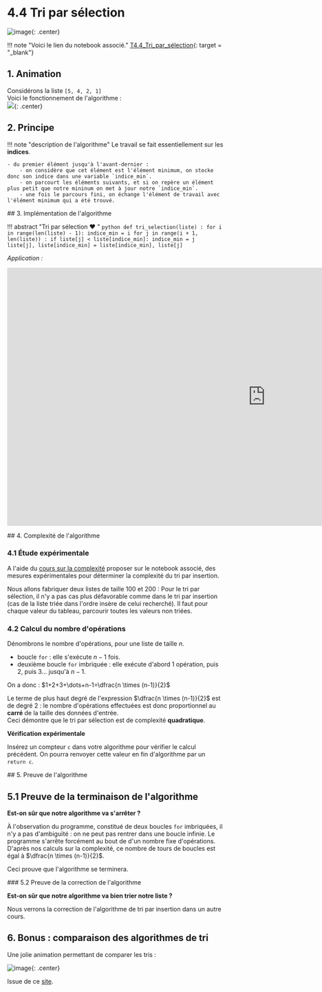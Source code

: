 # 4.4 Tri par sélection

![image](data/BO.png){: .center}

!!! note "Voici le lien du notebook associé."
	[T4.4_Tri_par_sélection](https://capytale2.ac-paris.fr/web/c/f5f5-1342560){: target = "_blank"}  
	
## 1. Animation
Considérons la liste `[5, 4, 2, 1]`  
Voici le fonctionnement de l'algorithme :  
![](data/selection.gif){: .center}

## 2. Principe

!!! note "description de l'algorithme"
    Le travail se fait essentiellement sur les **indices**.
    
    - du premier élément jusqu'à l'avant-dernier :
        - on considère que cet élément est l'élément minimum, on stocke donc son indice dans une variable `indice_min`.
        - on parcourt les éléments suivants, et si on repère un élément plus petit que notre mininum on met à jour notre `indice_min`.
        - une fois le parcours fini, on échange l'élément de travail avec l'élément minimum qui a été trouvé.
 

## 3. Implémentation de l'algorithme

!!! abstract "Tri par sélection :heart: "
    ```python
    def tri_selection(liste) :
        for i in range(len(liste) - 1):
            indice_min = i
            for j in range(i + 1, len(liste)) :
                if liste[j] < liste[indice_min]:
                    indice_min = j
            liste[j], liste[indice_min] = liste[indice_min], liste[j]
    ```

*Application :*

<iframe width="1200" height="600" frameborder="0" src="https://pythontutor.com/iframe-embed.html#code=def%20tri_selection%28liste%29%20%3A%0A%20%20%20%20for%20i%20in%20range%28len%28liste%29%20-%201%29%3A%0A%20%20%20%20%20%20%20%20indice_min%20%3D%20i%0A%20%20%20%20%20%20%20%20for%20j%20in%20range%28i%20%2B%201,%20len%28liste%29%29%20%3A%0A%20%20%20%20%20%20%20%20%20%20%20%20if%20liste%5Bj%5D%20%3C%20liste%5Bindice_min%5D%3A%0A%20%20%20%20%20%20%20%20%20%20%20%20%20%20%20%20indice_min%20%3D%20j%0A%20%20%20%20%20%20%20%20liste%5Bi%5D,%20liste%5Bindice_min%5D%20%3D%20liste%5Bindice_min%5D,%20liste%5Bi%5D%0A%20%20%20%20%0Ama_liste%20%3D%20%5B7,%205,%202,%208,%201,%204%5D%0Atri_selection%28ma_liste%29&codeDivHeight=400&codeDivWidth=350&cumulative=false&curInstr=0&heapPrimitives=nevernest&origin=opt-frontend.js&py=3&rawInputLstJSON=%5B%5D&textReferences=false"> </iframe>

 
## 4. Complexité de l'algorithme

### 4.1  Étude expérimentale

A l'aide du [cours sur la complexité](../../4.2_Complexite/cours/) proposer sur le notebook associé, des mesures expérimentales pour déterminer la complexité du tri par insertion.

Nous allons fabriquer deux listes de taille 100 et 200 :
Pour le tri par sélection, il n'y a pas cas plus défavorable comme dans le tri par insertion (cas de la liste triée dans l'ordre insère de celui recherché). Il faut pour chaque valeur du tableau, parcourir toutes les valeurs non triées.


### 4.2 Calcul du nombre d'opérations
Dénombrons le nombre d'opérations, pour une liste de taille $n$.

- boucle `for` : elle s'exécute $n-1$ fois.
- deuxième boucle `for` imbriquée : elle exécute d'abord 1 opération, puis 2, puis 3... jusqu'à $n-1$. 

On a donc :
$1+2+3+\dots+n-1=\dfrac{n \times (n-1)}{2}$

Le terme de plus haut degré de l'expression $\dfrac{n \times (n-1)}{2}$ est de degré 2 : le nombre d'opérations effectuées est donc proportionnel au **carré** de la taille des données d'entrée.  
Ceci démontre que le tri par sélection est de complexité **quadratique**.

**Vérification expérimentale**

Insérez un compteur `c` dans votre algorithme pour vérifier le calcul précédent. On pourra renvoyer cette valeur en fin d'algorithme par un `return c`.

## 5. Preuve de l'algorithme

## 5.1 Preuve de la terminaison de l'algorithme

**Est-on sûr que notre algorithme va s'arrêter ?**

À l'observation du programme, constitué de deux boucles `for` imbriquées, il n'y a pas d'ambiguïté : on ne peut pas rentrer dans une boucle infinie. Le programme s'arrête forcément au bout de d'un nombre fixe d'opérations. 
D'après nos calculs sur la complexité, ce nombre de tours de boucles est égal à $\dfrac{n \times (n-1)}{2}$.

Ceci prouve que l'algorithme se terminera.

### 5.2 Preuve de la correction de l'algorithme

**Est-on sûr que notre algorithme va bien trier notre liste ?**

Nous verrons la correction de l'algorithme de tri par insertion dans un autre cours.

## 6. Bonus : comparaison des algorithmes de tri 

Une jolie animation permettant de comparer les tris :

![image](data/comparaisons.gif){: .center}

Issue de ce [site](https://www.toptal.com/developers/sorting-algorithms).

